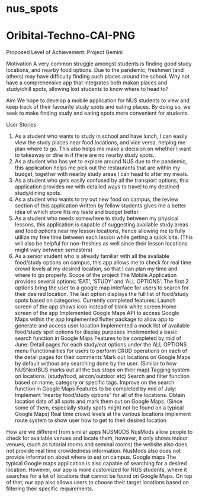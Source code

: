 # nus_spots
# Oribital-Techno-CAI-PNG
Proposed Level of Achievement:
Project Gemini

Motivation 
A very common struggle amongst students is finding good study locations, and nearby food options. Due to the pandemic, freshmen (and others) may have difficulty finding such places around the school. Why not have a comprehensive app that integrates both makan places and study/chill spots, allowing lost students to know where to head to?

Aim 
We hope to develop a mobile application for NUS students to view and keep track of their favourite study spots and eating places. By doing so, we seek to make finding study and eating spots more convenient for students. 

User Stories
1. As a student who wants to study in school and have lunch, I can easily view the study places near food locations, and vice versa, helping me plan where to go. This also helps me make a decision on whether I want to takeaway or dine in if there are no nearby study spots.
2. As a student who has yet to explore around NUS due to the pandemic, this application helps me pick out the restaurants that are within my budget, together with nearby study areas I can head to after my meals.
3. As a student who gets easily confused by all the transport options, this application provides me with detailed ways to travel to my destined study/dining spots.
4. As a student who wants to try out new food on campus, the review section of this application written by fellow students gives me a better idea of which store fits my taste and budget better. 
5. As a student who needs somewhere to study between my physical lessons, this application is capable of suggesting available study areas and food options near my lesson locations, hence allowing me to fully utilize my free time between each lesson while getting a quick bite. (This will also be helpful for non-freshies as well since their lesson locations might vary between semesters)
6. As a senior student who is already familiar with all the available food/study options on campus, this app allows me to check for real time crowd levels at my desired location, so that I can plan my time and where to go properly. 
Scope of the project 
The Mobile Application provides several options: ‘EAT’, ‘STUDY’ and ‘ALL OPTIONS’. The first 2 options bring the user to a google map interface for users to search for their desired location. The last option displays the full list of food/study spots based on categories.
Currently completed features:
Launch screen of the app shows icon instead of blank white screen
Home screen of the app 
Implemented Google Maps API to access Google Maps within the app
Implemented flutter package to allow app to generate and access user location
Implemented a mock list of available food/study spot options for display purposes 
Implemented a basic search function in Google Maps 
Features to be completed by mid of June:
Detail pages for each study/eat options under the ALL OPTIONS menu
Functionalities for users to perform CRUD operations on each of the detail pages for their comments
Mark out locations on Google Maps by default without any searching done by the user. (Similar to how NUSNextBUS marks out all the bus stops on their map)
Tagging system on locations. (study/food, aircon/outdoor etc)
Search and filter function based on name, category or specific tags.
Improve on the search function in Google Maps 
Features to be completed by mid of July:
Implement “nearby food/study options” for all of the locations.
Obtain location data of all spots and mark them out on Google Maps. (Since some of them, especially study spots might not be found on a typical Google Maps)
Real time crowd levels at the various locations 
Implement route system to show user how to get to their desired location

How are we different from similar apps
NUSMODS 
NusMods allow people to check for available venues and locate them, however, it only shows indoor venues, (such as tutorial rooms and seminal rooms) the website also does not provide real time crowdedness information. NusMods also does not provide information about where to eat on campus.
Google maps
The typical Google maps application is also capable of searching for a desired location. However, our app is more customized for NUS students, where it searches for a lot of locations that cannot be found on Google Maps. On top of that, our app also allows users to choose their target locations based on filtering their specific requirements. 
